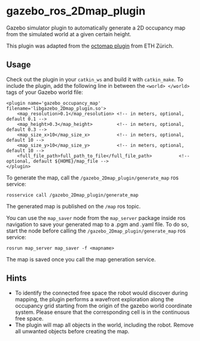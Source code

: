 # gazebo_ros_2Dmap_plugin
Gazebo simulator plugin to automatically generate a 2D occupancy map from the simulated world at a given certain height. 

This plugin was adapted from the [octomap plugin](https://github.com/ethz-asl/rotors_simulator/tree/master/rotors_gazebo_plugins) from ETH Zürich.

## Usage 
Check out the plugin in your `catkin_ws` and build it with `catkin_make`.
To include the plugin, add the following line in between the `<world> </world>` tags of your Gazebo world file:

```
<plugin name='gazebo_occupancy_map' filename='libgazebo_2Dmap_plugin.so'>
    <map_resolution>0.1</map_resolution> <!-- in meters, optional, default 0.1 -->
    <map_height>0.3</map_height>         <!-- in meters, optional, default 0.3 -->
    <map_size_x>10</map_size_x>          <!-- in meters, optional, default 10 -->
    <map_size_y>10</map_size_y>          <!-- in meters, optional, default 10 -->
    <full_file_path>full_path_to_file</full_file_path>          <!-- optional, default ${HOME}/map_file -->
</plugin>
```

To generate the map, call the `/gazebo_2Dmap_plugin/generate_map` ros service:

```
rosservice call /gazebo_2Dmap_plugin/generate_map
```

The generated map is published on the `/map` ros topic. 

You can use the `map_saver` node from the `map_server` package inside ros navigation to save your generated map to a .pgm and .yaml file. To do so, start the node before calling the `/gazebo_2Dmap_plugin/generate_map` ros service:

```
rosrun map_server map_saver -f <mapname>
```
The map is saved once you call the map generation service.

## Hints

* To identify the connected free space the robot would discover during mapping, the plugin performs a wavefront exploration along the occupancy grid starting from the origin of the gazebo world coordinate system. Please ensure that the corresponding cell is in the continuous free space. 
* The plugin will map all objects in the world, including the robot. Remove all unwanted  objects before creating the map. 
